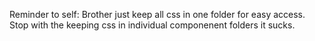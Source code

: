 Reminder to self: Brother just keep all css in one folder for easy access. Stop with the keeping css in individual componenent folders it sucks.